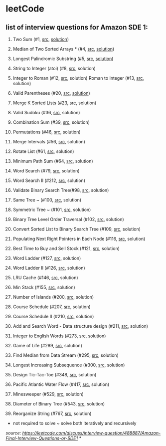 # leetCode

## list of interview questions for Amazon SDE 1:

1. Two Sum (#1, <a href="https://leetcode.com/problems/two-sum/">src</a>, <a href="https://github.com/aarondelgiudice/leetCode/blob/main/twoSum.py">solution</a>)

2. Median of Two Sorted Arrays * (#4, <a href="https://leetcode.com/problems/median-of-two-sorted-arrays/">src</a>, <a href="https://github.com/aarondelgiudice/leetCode/blob/main/medianOfTwoSortedArrays.py">solution</a>)

3. Longest Palindromic Substring (#5, <a href="https://leetcode.com/problems/longest-palindromic-substring/">src</a>, <a href="https://github.com/aarondelgiudice/leetCode/blob/main/longestPalindromicSubstring.py">solution</a>)

4. String to Integer (atoi) (#8, <a href="https://leetcode.com/problems/string-to-integer-atoi/">src</a>, solution)

5. Integer to Roman (#12, <a href="https://leetcode.com/problems/integer-to-roman/">src</a>, solution)
Roman to Integer (#13, <a href="https://leetcode.com/problems/roman-to-integer/">src</a>, solution)

6. Valid Parentheses (#20, <a href="https://leetcode.com/problems/valid-parentheses/">src</a>, <a href="https://github.com/aarondelgiudice/leetCode/blob/main/validParentheses.py">solution</a>)

7. Merge K Sorted Lists (#23, <a href="https://leetcode.com/problems/merge-k-sorted-lists/">src</a>, solution)

8. Valid Sudoku (#36, <a href="https://leetcode.com/problems/valid-sudoku/">src</a>, solution)

9. Combination Sum (#39, <a href="https://leetcode.com/problems/combination-sum/">src</a>, solution)

10. Permutations (#46, <a href="https://leetcode.com/problems/permutations/">src</a>, solution)

11. Merge Intervals (#56, <a href="https://leetcode.com/problems/merge-intervals/">src</a>, solution)

12. Rotate List (#61, <a href="https://leetcode.com/problems/rotate-list/">src</a>, solution)

13. Minimum Path Sum (#64, <a href="https://leetcode.com/problems/minimum-path-sum/">src</a>, solution)

14. Word Search (#79, <a href="https://leetcode.com/problems/word-search/">src</a>, solution)

15. Word Search II (#212, <a href="https://leetcode.com/problems/word-search-ii/">src</a>, solution)

16. Validate Binary Search Tree(#98, <a href="https://leetcode.com/problems/validate-binary-search-tree/">src</a>, solution)

17. Same Tree ~ (#100, <a href="https://leetcode.com/problems/same-tree/">src</a>, solution)

18. Symmetric Tree ~ (#101, <a href="https://leetcode.com/problems/symmetric-tree/">src</a>, solution)

19. Binary Tree Level Order Traversal (#102, <a href="https://leetcode.com/problems/binary-tree-level-order-traversal/">src</a>, solution)

20. Convert Sorted List to Binary Search Tree (#109, <a href="https://leetcode.com/problems/convert-sorted-list-to-binary-search-tree/">src</a>, solution)

21. Populating Next Right Pointers in Each Node (#116, <a href="https://leetcode.com/problems/populating-next-right-pointers-in-each-node/">src</a>, solution)

22. Best Time to Buy and Sell Stock (#121, <a href="https://leetcode.com/problems/best-time-to-buy-and-sell-stock/">src</a>, solution)

23. Word Ladder (#127, <a href="https://leetcode.com/problems/word-ladder/">src</a>, solution)

24. Word Ladder II (#126, <a href="https://leetcode.com/problems/word-ladder-ii/">src</a>, solution)

25. LRU Cache (#146, <a href="https://leetcode.com/problems/lru-cache/">src</a>, solution)

26. Min Stack (#155, <a href="https://leetcode.com/problems/min-stack/">src</a>, solution)

27. Number of Islands (#200, <a href="https://leetcode.com/problems/number-of-islands/">src</a>, solution)

28. Course Schedule (#207, <a href="https://leetcode.com/problems/course-schedule/">src</a>, solution)

29. Course Schedule II (#210, <a href="https://leetcode.com/problems/course-schedule-ii/">src</a>, solution)

30. Add and Search Word - Data structure design (#211, <a href="https://leetcode.com/problems/design-add-and-search-words-data-structure/">src</a>, solution)

31. Integer to English Words (#273, <a href="https://leetcode.com/problems/integer-to-english-words/">src</a>, solution)

32. Game of Life (#289, <a href="https://leetcode.com/problems/game-of-life/">src</a>, solution)

33. Find Median from Data Stream (#295, <a href="https://leetcode.com/problems/find-median-from-data-stream/">src</a>, solution)

34. Longest Increasing Subsequence (#300, <a href="https://leetcode.com/problems/longest-increasing-subsequence/">src</a>, solution)

35. Design Tic-Tac-Toe (#348, <a href="https://leetcode.com/problems/design-tic-tac-toe/">src</a>, solution)

36. Pacific Atlantic Water Flow (#417, <a href="https://leetcode.com/problems/pacific-atlantic-water-flow/">src</a>, solution)

37. Minesweeper (#529, <a href="https://leetcode.com/problems/minesweeper/">src</a>, solution)

38. Diameter of Binary Tree (#543, <a href="https://leetcode.com/problems/diameter-of-binary-tree/">src</a>, solution)

39. Reorganize String (#767, <a href="https://leetcode.com/problems/reorganize-string/">src</a>, solution)

* not required to solve
~ solve both iteratively and recursively

<i>source: <a href="https://leetcode.com/discuss/interview-question/488887/Amazon-Final-Interview-Questions-or-SDE1">https://leetcode.com/discuss/interview-question/488887/Amazon-Final-Interview-Questions-or-SDE1</a> *</i>
